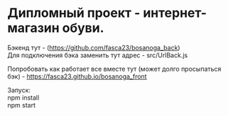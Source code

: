 # Дипломный проект - интернет-магазин обуви.

 Бэкенд тут - (https://github.com/fasca23/bosanoga_back)  
 Для подключения бэка заменить тут адрес - src/UrlBack.js  

 Попробовать как работает все вместе тут (может долго просыпаться бэк) - https://fasca23.github.io/bosanoga_front  

 Запуск:  
 npm install  
 npm start  
